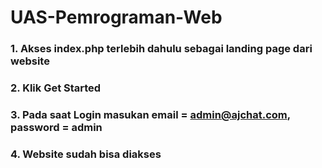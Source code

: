 # UAS-Pemrograman-Web

### 1. Akses index.php terlebih dahulu sebagai landing page dari website
### 2. Klik Get Started
### 3. Pada saat Login masukan email = admin@ajchat.com, password = admin
### 4. Website sudah bisa diakses

